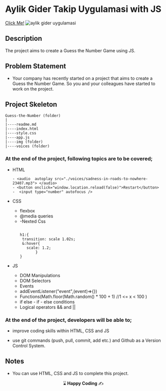 # Aylik Gider Takip Uygulamasi with JS
[Click Me!](https://kaplanh.github.io/Aylik-Gider-Takip-Uygulamasi/)
![aylik gider uygulamasi](https://github.com/kaplanh/Aylik-Gider-Takip-Uygulamasi/assets/101884444/4435b9ac-bbf5-4c39-a127-fe21c7e2803f)

## Description

The project aims to create a Guess the Number Game using JS.

## Problem Statement

- Your company has recently started on a project that aims to create a Guess the Number Game. So you and your colleagues have started to work on the project.

## Project Skeleton 

```
Guess-the-Number (folder)
|
|----readme.md                        
|----index.html  
|----style.css
|----app.js
|----img (folder)
|----voices (folder)

``` 


### At the end of the project, following topics are to be covered;

- HTML
   ```
   - <audio  autoplay src="./voices/sadness-in-roads-to-nowhere-23407.mp3"> </audio>
   - <button onclick="window.location.reload(false)">Restart</button>
   -  <input type="number" autofocus />
   ```
 
- CSS

  - flexbox
  - @media queries
  - -Nexted Css
    ```
    
    h1:{
     transition: scale 1.02s;
     &:hover{
       scale: 1.2;
           }
    }
    ```

- JS
  - DOM Manipulations
  - DOM Selectors
  - Events
  - addEventListener("event",(event)=>{})
  - Functions(Math.floor(Math.random() * 100 + 1) //1 <= x < 100 )
  - if else - if - else conditions
  - Logical operators && and ||


### At the end of the project, developers will be able to;

- improve coding skills within HTML, CSS and JS 

- use git commands (push, pull, commit, add etc.) and Github as a Version Control System.


## Notes

- You can use HTML, CSS and JS to complete this project.



<p align="center"> ⌛<strong> Happy Coding </strong> ✍ </p>


